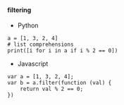 #### filtering

* Python
```
a = [1, 3, 2, 4]
# list comprehensions
print([i for i in a if i % 2 == 0])
```

* Javascript
```
var a = [1, 3, 2, 4];
var b = a.filter(function (val) {
	return val % 2 == 0;
})
```